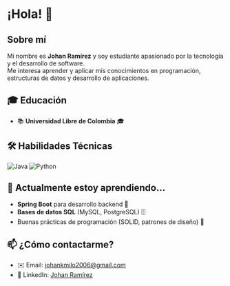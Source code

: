# ¡Hola! 👋

## Sobre mí
Mi nombre es **Johan Ramírez** y soy estudiante apasionado por la tecnología y el desarrollo de software.  
Me interesa aprender y aplicar mis conocimientos en programación, estructuras de datos y desarrollo de aplicaciones.

## 🎓 Educación
- 📚 **Universidad Libre de Colombia** 🎓

## 🛠️ Habilidades Técnicas
![Java](https://img.shields.io/badge/Java-007396?style=for-the-badge&logo=java&logoColor=white)
![Python](https://img.shields.io/badge/Python-3776AB?style=for-the-badge&logo=python&logoColor=white)

## 🌱 Actualmente estoy aprendiendo...
- **Spring Boot** para desarrollo backend 🚀  
- **Bases de datos SQL** (MySQL, PostgreSQL) 🗄️   
- Buenas prácticas de programación (SOLID, patrones de diseño) 📐 

## 📫 ¿Cómo contactarme?
- ✉️ Email: [johankmilo2006@gmail.com](mailto:johankmilo2006@gmail.com)  
- 💼 LinkedIn: [Johan Ramírez](https://www.linkedin.com/in/johan-ram%C3%ADrez-a31b612b2/) 
